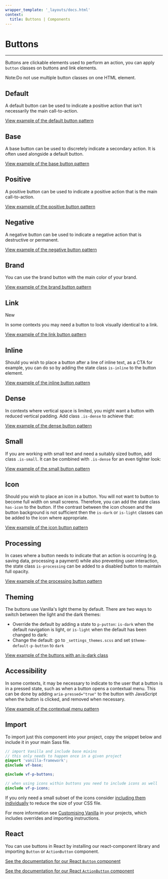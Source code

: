 ```yaml
---
wrapper_template: '_layouts/docs.html'
context:
  title: Buttons | Components
---
```


# Buttons

<hr>

Buttons are clickable elements used to perform an action, you can apply `button` classes on buttons and link elements.

<div class="p-notification--information">
  <p class="p-notification__content">
    <span class="p-notification__title">Note:</span>Do not use multiple button classes on one HTML element.
  </p>
</div>

## Default

A default button can be used to indicate a positive action that isn't necessarily the main call-to-action.

<div class="embedded-example"><a href="/docs/examples/patterns/buttons/default/" class="js-example">
View example of the default button pattern
</a></div>

## Base

A base button can be used to discretely indicate a secondary action. It is often used alongside a default button.

<div class="embedded-example"><a href="/docs/examples/patterns/buttons/base/" class="js-example">
View example of the base button pattern
</a></div>

## Positive

A positive button can be used to indicate a positive action that is the main call-to-action.

<div class="embedded-example"><a href="/docs/examples/patterns/buttons/positive/" class="js-example">
View example of the positive button pattern
</a></div>

## Negative

A negative button can be used to indicate a negative action that is destructive or permanent.

<div class="embedded-example"><a href="/docs/examples/patterns/buttons/negative/" class="js-example">
View example of the negative button pattern
</a></div>

## Brand

You can use the brand button with the main color of your brand.

<div class="embedded-example"><a href="/docs/examples/patterns/buttons/brand/" class="js-example">
View example of the brand button pattern
</a></div>

## Link

<div class="p-chip--positive">
  <span class="p-chip__value">New</span>
</div>

In some contexts you may need a button to look visually identical to a link.

<div class="embedded-example"><a href="/docs/examples/patterns/buttons/link/" class="js-example">
View example of the link button pattern
</a></div>

## Inline

Should you wish to place a button after a line of inline text, as a CTA for example, you can do so by adding the state class `is-inline` to the button element.

<div class="embedded-example"><a href="/docs/examples/patterns/buttons/inline/" class="js-example">
View example of the inline button pattern
</a></div>

## Dense

In contexts where vertical space is limited, you might want a button with reduced vertical padding. Add class `.is-dense` to achieve that:

<div class="embedded-example"><a href="/docs/examples/patterns/buttons/dense/" class="js-example">
View example of the dense button pattern
</a></div>

## Small

If you are working with small text and need a suitably sized button, add class `.is-small`. It can be combined with `.is-dense` for an even tighter look:

<div class="embedded-example"><a href="/docs/examples/patterns/buttons/small/" class="js-example">
View example of the small button pattern
</a></div>

## Icon

Should you wish to place an icon in a button. You will not want to button to become full width on small screens. Therefore, you can add the state class `has-icon` to the button. If the contrast between the icon chosen and the button background is not sufficient then the `is-dark` or `is-light` classes can be added to the icon where appropriate.

<div class="embedded-example"><a href="/docs/examples/patterns/buttons/icon/" class="js-example">
View example of the icon button pattern
</a></div>

## Processing

In cases where a button needs to indicate that an action is occurring (e.g. saving data, processing a payment) while also preventing user interaction, the state class `is-processing` can be added to a disabled button to maintain full opacity.

<div class="embedded-example"><a href="/docs/examples/patterns/buttons/processing/" class="js-example">
View example of the processing button pattern
</a></div>

## Theming

The buttons use Vanilla's light theme by default. There are two ways to switch between the light and the dark themes:

- Override the default by adding a state to `p-putton`: `is-dark` when the default navigation is light, or `is-light` when the default has been changed to dark:
- Change the default: go to `_settings_themes.scss` and set `$theme-default-p-button` to `dark`

<div class="embedded-example"><a href="/docs/examples/patterns/buttons/dark" class="js-example">
View example of the buttons with an is-dark class
</a></div>

## Accessibility

In some contexts, it may be necessary to indicate to the user that a button is in a pressed state, such as when a button opens a contextual menu. This can be done by adding `aria-pressed="true"` to the button with JavaScript when the button is clicked, and removed when necessary.

<div class="embedded-example"><a href="/docs/examples/patterns/buttons/pressed" class="js-example" data-height="270">
View example of the contextual menu pattern
</a></div>

## Import

To import just this component into your project, copy the snippet below and include it in your main Sass file.

```scss
// import Vanilla and include base mixins
// this only needs to happen once in a given project
@import 'vanilla-framework';
@include vf-base;

@include vf-p-buttons;

// when using icons within buttons you need to include icons as well
@include vf-p-icons;
```

If you only need a small subset of the icons consider [including them individually](/docs/patterns/icons/#import) to reduce the size of your CSS file.

For more information see [Customising Vanilla](/docs/customising-vanilla/) in your projects, which includes overrides and importing instructions.

## React

You can use buttons in React by installing our react-component library and importing `Button` or `ActionButton` component.

[See the documentation for our React `Button` component](https://canonical-web-and-design.github.io/react-components/?path=/docs/button--base#button)

[See the documentation for our React `ActionButton` component](https://canonical-web-and-design.github.io/react-components/?path=/docs/actionbutton--default-story#actionbutton)
